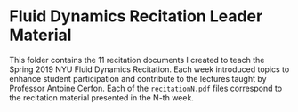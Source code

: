 # Fluid Dynamics Recitation Leader Material

This folder contains the 11 recitation documents I created to teach the Spring 2019 NYU Fluid Dynamics Recitation. Each week introduced topics to enhance student participation and contribute to the lectures taught by Professor Antoine Cerfon. Each of the `recitationN.pdf` files correspond to the recitation material presented in the N-th week.
